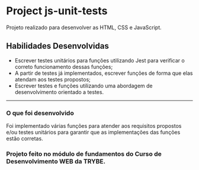 
# Project js-unit-tests

Projeto realizado para desenvolver as HTML, CSS e JavaScript.

## Habilidades Desenvolvidas

- Escrever testes unitários para funções utilizando Jest para verificar o correto funcionamento dessas funções;
- A partir de testes já implementados, escrever funções de forma que elas atendam aos testes propostos;
- Escrever testes e funções utilizando uma abordagem de desenvolvimento orientado a testes.

---

### O que foi desenvolvido

Foi implementado várias funções para atender aos requisitos propostos e/ou testes unitários para garantir que as implementações das funções estão corretas.

### Projeto feito no módulo de fundamentos do Curso de Desenvolvimento WEB da TRYBE.